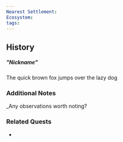 ```yaml
---
Nearest Settlement: 
Ecosystem: 
tags:
---
```

## History
##### "Nickname"
The quick brown fox jumps over the lazy dog

### Additional Notes
_Any observations worth noting?


### Related Quests
- 